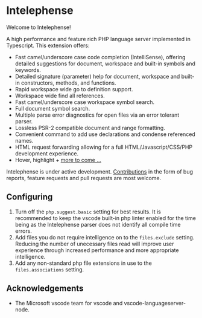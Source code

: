 # Intelephense

Welcome to Intelephense!

A high performance and feature rich PHP language server implemented in Typescript. This extension offers:

* Fast camel/underscore case code completion (IntelliSense), offering detailed suggestions for document, workspace and built-in symbols and keywords.
* Detailed signature (parameter) help for document, workspace and built-in constructors, methods, and functions.
* Rapid workspace wide go to definition support.
* Workspace wide find all references.
* Fast camel/underscore case workspace symbol search.
* Full document symbol search.
* Multiple parse error diagnostics for open files via an error tolerant parser.
* Lossless PSR-2 compatible document and range formatting.
* Convenient command to add use declarations and condense referenced names.
* HTML request forwarding allowing for a full HTML/Javascript/CSS/PHP development experience.
* Hover, highlight + [more to come ...](https://github.com/bmewburn/intelephense/issues)

Intelephense is under active development. [Contributions](https://github.com/bmewburn/intelephense/blob/master/CONTRIBUTING.md) in the form of bug reports, feature requests and pull requests are most welcome.

## Configuring

1. Turn off the `php.suggest.basic` setting for best results. It is recommended to keep the vscode built-in php linter enabled for the time being as the Intelephense parser does not identify all compile time errors.
2. Add files you do not require intelligence on to the `files.exclude` setting. Reducing the number of unecessary files read will improve user experience through increased performance and more appropriate intelligence.
3. Add any non-standard php file extensions in use to the `files.associations` setting.

## Acknowledgements

* The Microsoft vscode team for vscode and vscode-languageserver-node.